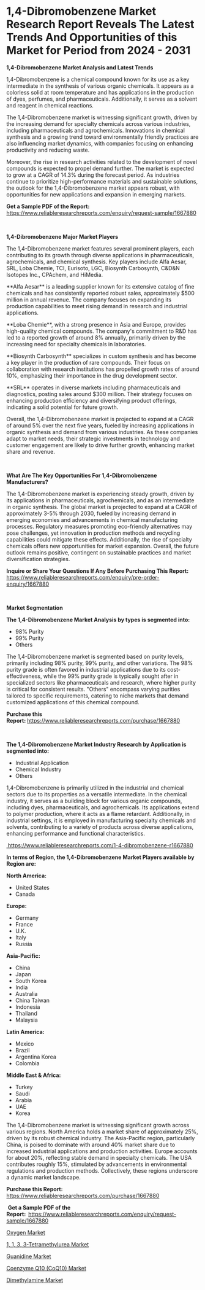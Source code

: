 <p><h1>1,4-Dibromobenzene Market Research Report Reveals The Latest Trends And Opportunities of this Market for Period from 2024 - 2031</h1></p><p><strong>1,4-Dibromobenzene Market Analysis and Latest Trends</strong></p>
<p><p>1,4-Dibromobenzene is a chemical compound known for its use as a key intermediate in the synthesis of various organic chemicals. It appears as a colorless solid at room temperature and has applications in the production of dyes, perfumes, and pharmaceuticals. Additionally, it serves as a solvent and reagent in chemical reactions.</p><p>The 1,4-Dibromobenzene market is witnessing significant growth, driven by the increasing demand for specialty chemicals across various industries, including pharmaceuticals and agrochemicals. Innovations in chemical synthesis and a growing trend toward environmentally friendly practices are also influencing market dynamics, with companies focusing on enhancing productivity and reducing waste. </p><p>Moreover, the rise in research activities related to the development of novel compounds is expected to propel demand further. The market is expected to grow at a CAGR of 14.3% during the forecast period. As industries continue to prioritize high-performance materials and sustainable solutions, the outlook for the 1,4-Dibromobenzene market appears robust, with opportunities for new applications and expansion in emerging markets.</p></p>
<p><strong>Get a Sample PDF of the Report:&nbsp;</strong> <a href="https://www.reliableresearchreports.com/enquiry/request-sample/1667880?utm_campaign=24&utm_medium=2&utm_source=Github&utm_content=ia&utm_term=16122024&utm_id=14-dibromobenzene">https://www.reliableresearchreports.com/enquiry/request-sample/1667880</a></p>
<p>&nbsp;</p>
<p><strong>1,4-Dibromobenzene Major Market Players</strong></p>
<p><p>The 1,4-Dibromobenzene market features several prominent players, each contributing to its growth through diverse applications in pharmaceuticals, agrochemicals, and chemical synthesis. Key players include Alfa Aesar, SRL, Loba Chemie, TCI, Eurisoto, LGC, Biosynth Carbosynth, C&D&N Isotopes Inc., CPAchem, and HiMedia.</p><p>**Alfa Aesar** is a leading supplier known for its extensive catalog of fine chemicals and has consistently reported robust sales, approximately $500 million in annual revenue. The company focuses on expanding its production capabilities to meet rising demand in research and industrial applications.</p><p>**Loba Chemie**, with a strong presence in Asia and Europe, provides high-quality chemical compounds. The company's commitment to R&D has led to a reported growth of around 8% annually, primarily driven by the increasing need for specialty chemicals in laboratories.</p><p>**Biosynth Carbosynth** specializes in custom synthesis and has become a key player in the production of rare compounds. Their focus on collaboration with research institutions has propelled growth rates of around 10%, emphasizing their importance in the drug development sector.</p><p>**SRL** operates in diverse markets including pharmaceuticals and diagnostics, posting sales around $300 million. Their strategy focuses on enhancing production efficiency and diversifying product offerings, indicating a solid potential for future growth.</p><p>Overall, the 1,4-Dibromobenzene market is projected to expand at a CAGR of around 5% over the next five years, fueled by increasing applications in organic synthesis and demand from various industries. As these companies adapt to market needs, their strategic investments in technology and customer engagement are likely to drive further growth, enhancing market share and revenue.</p></p>
<p>&nbsp;</p>
<p><strong>What Are The Key Opportunities For 1,4-Dibromobenzene Manufacturers?</strong></p>
<p><p>The 1,4-Dibromobenzene market is experiencing steady growth, driven by its applications in pharmaceuticals, agrochemicals, and as an intermediate in organic synthesis. The global market is projected to expand at a CAGR of approximately 3-5% through 2030, fueled by increasing demand in emerging economies and advancements in chemical manufacturing processes. Regulatory measures promoting eco-friendly alternatives may pose challenges, yet innovation in production methods and recycling capabilities could mitigate these effects. Additionally, the rise of specialty chemicals offers new opportunities for market expansion. Overall, the future outlook remains positive, contingent on sustainable practices and market diversification strategies.</p></p>
<p><strong>Inquire or Share Your Questions If Any Before Purchasing This Report:</strong> <a href="https://www.reliableresearchreports.com/enquiry/pre-order-enquiry/1667880?utm_campaign=24&utm_medium=2&utm_source=Github&utm_content=ia&utm_term=16122024&utm_id=14-dibromobenzene">https://www.reliableresearchreports.com/enquiry/pre-order-enquiry/1667880</a></p>
<p>&nbsp;</p>
<p><strong>Market Segmentation</strong></p>
<p><strong>The 1,4-Dibromobenzene Market Analysis by types is segmented into:</strong></p>
<p><ul><li>98% Purity</li><li>99% Purity</li><li>Others</li></ul></p>
<p><p>The 1,4-Dibromobenzene market is segmented based on purity levels, primarily including 98% purity, 99% purity, and other variations. The 98% purity grade is often favored in industrial applications due to its cost-effectiveness, while the 99% purity grade is typically sought after in specialized sectors like pharmaceuticals and research, where higher purity is critical for consistent results. "Others" encompass varying purities tailored to specific requirements, catering to niche markets that demand customized applications of this chemical compound.</p></p>
<p><strong>Purchase this Report:&nbsp;</strong><a href="https://www.reliableresearchreports.com/purchase/1667880?utm_campaign=24&utm_medium=2&utm_source=Github&utm_content=ia&utm_term=16122024&utm_id=14-dibromobenzene">https://www.reliableresearchreports.com/purchase/1667880</a></p>
<p>&nbsp;</p>
<p><strong>The 1,4-Dibromobenzene Market Industry Research by Application is segmented into:</strong></p>
<p><ul><li>Industrial Application</li><li>Chemical Industry</li><li>Others</li></ul></p>
<p><p>1,4-Dibromobenzene is primarily utilized in the industrial and chemical sectors due to its properties as a versatile intermediate. In the chemical industry, it serves as a building block for various organic compounds, including dyes, pharmaceuticals, and agrochemicals. Its applications extend to polymer production, where it acts as a flame retardant. Additionally, in industrial settings, it is employed in manufacturing specialty chemicals and solvents, contributing to a variety of products across diverse applications, enhancing performance and functional characteristics.</p></p>
<p><a href="https://www.reliableresearchreports.com/1-4-dibromobenzene-r1667880?utm_campaign=24&utm_medium=2&utm_source=Github&utm_content=ia&utm_term=16122024&utm_id=14-dibromobenzene">&nbsp;https://www.reliableresearchreports.com/1-4-dibromobenzene-r1667880</a></p>
<p><strong>In terms of Region, the 1,4-Dibromobenzene Market Players available by Region are:</strong></p>
<p>
    <p> <strong> North America: </strong>
        <ul>
            <li>United States</li>
            <li>Canada</li>
        </ul>
        </p> 
    <p> <strong> Europe: </strong>
        <ul>
            <li>Germany</li>
            <li>France</li>
            <li>U.K.</li>
            <li>Italy</li>
            <li>Russia</li>
        </ul>
        </p> 
    <p> <strong> Asia-Pacific: </strong>
        <ul>
            <li>China</li>
            <li>Japan</li>
            <li>South Korea</li>
            <li>India</li>
            <li>Australia</li>
            <li>China Taiwan</li>
            <li>Indonesia</li>
            <li>Thailand</li>
            <li>Malaysia</li>
        </ul>
        </p> 
    <p> <strong> Latin America: </strong>
        <ul>
            <li>Mexico</li>
            <li>Brazil</li>
            <li>Argentina Korea</li>
            <li>Colombia</li>
        </ul>
        </p> 
    <p> <strong> Middle East & Africa: </strong>
        <ul>
            <li>Turkey</li>
            <li>Saudi</li>
            <li>Arabia</li>
            <li>UAE</li>
            <li>Korea</li>
        </ul>
    </p>
    </p>
<p><p>The 1,4-Dibromobenzene market is witnessing significant growth across various regions. North America holds a market share of approximately 25%, driven by its robust chemical industry. The Asia-Pacific region, particularly China, is poised to dominate with around 40% market share due to increased industrial applications and production activities. Europe accounts for about 20%, reflecting stable demand in specialty chemicals. The USA contributes roughly 15%, stimulated by advancements in environmental regulations and production methods. Collectively, these regions underscore a dynamic market landscape.</p></p>
<p><strong>Purchase this Report: </strong><a href="https://www.reliableresearchreports.com/purchase/1667880?utm_campaign=24&utm_medium=2&utm_source=Github&utm_content=ia&utm_term=16122024&utm_id=14-dibromobenzene">https://www.reliableresearchreports.com/purchase/1667880</a></p>
<p>&nbsp;<strong>Get a Sample PDF of the Report:&nbsp;&nbsp;</strong><a href="https://www.reliableresearchreports.com/enquiry/request-sample/1667880?utm_campaign=24&utm_medium=2&utm_source=Github&utm_content=ia&utm_term=16122024&utm_id=14-dibromobenzene">https://www.reliableresearchreports.com/enquiry/request-sample/1667880</a></p>
<p><strong></strong></p>
<p><p><a href="https://www.linkedin.com/pulse/oxygen-market-research-report-in-depth-analysis-current-lgfse?utm_campaign=24&utm_medium=2&utm_source=Github&utm_content=ia&utm_term=16122024&utm_id=14-dibromobenzene">Oxygen Market</a></p><p><a href="https://github.com/delindacallegari68/Market-Research-Report-List-1/blob/main/1-1-3-3-tetramethylurea-market.md?utm_campaign=24&utm_medium=2&utm_source=Github&utm_content=ia&utm_term=16122024&utm_id=14-dibromobenzene">1, 1, 3, 3-Tetramethylurea Market</a></p><p><a href="https://www.linkedin.com/pulse/annual-growth-guanidine-market-12-cagr-revenue-trends-covid-19-ru6fe?utm_campaign=24&utm_medium=2&utm_source=Github&utm_content=ia&utm_term=16122024&utm_id=14-dibromobenzene">Guanidine Market</a></p><p><a href="https://github.com/santosh758595/Market-Research-Report-List-6/blob/main/coenzyme-q10-coq10-market.md?utm_campaign=24&utm_medium=2&utm_source=Github&utm_content=ia&utm_term=16122024&utm_id=14-dibromobenzene">Coenzyme Q10 (CoQ10) Market</a></p><p><a href="https://www.linkedin.com/pulse/investment-potential-dimethylamine-market-scope-trends-forecasted-emyte?utm_campaign=24&utm_medium=2&utm_source=Github&utm_content=ia&utm_term=16122024&utm_id=14-dibromobenzene">Dimethylamine Market</a></p></p>